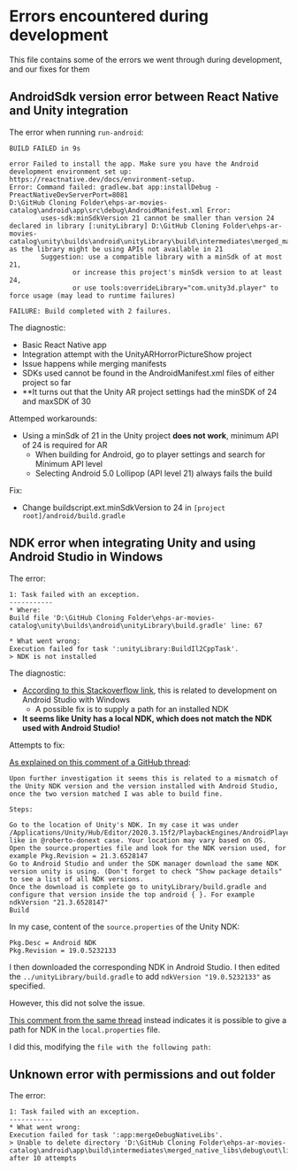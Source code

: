 # Errors encountered during development

This file contains some of the errors we went through during development, and our fixes for them

## AndroidSdk version error between React Native and Unity integration

The error when running `run-android`:

```
BUILD FAILED in 9s

error Failed to install the app. Make sure you have the Android development environment set up: https://reactnative.dev/docs/environment-setup.
Error: Command failed: gradlew.bat app:installDebug -PreactNativeDevServerPort=8081
D:\GitHub Cloning Folder\ehps-ar-movies-catalog\android\app\src\debug\AndroidManifest.xml Error:
        uses-sdk:minSdkVersion 21 cannot be smaller than version 24 declared in library [:unityLibrary] D:\GitHub Cloning Folder\ehps-ar-movies-catalog\unity\builds\android\unityLibrary\build\intermediates\merged_manifest\debug\AndroidManifest.xml as the library might be using APIs not available in 21
        Suggestion: use a compatible library with a minSdk of at most 21,
                or increase this project's minSdk version to at least 24,
                or use tools:overrideLibrary="com.unity3d.player" to force usage (may lead to runtime failures)

FAILURE: Build completed with 2 failures.
```

The diagnostic:

- Basic React Native app
- Integration attempt with the UnityARHorrorPictureShow project
- Issue happens while merging manifests
- SDKs used cannot be found in the AndroidManifest.xml files of either project so far
- **It turns out that the Unity AR project settings had the minSDK of 24 and maxSDK of 30

Attemped workarounds:

- Using a minSdk of 21 in the Unity project **does not work**, minimum API of 24 is required for AR
  - When building for Android, go to player settings and search for Minimum API level
  - Selecting Android 5.0 Lollipop (API level 21) always fails the build
  
Fix:

- Change buildscript.ext.minSdkVersion to 24 in `[project root]/android/build.gradle`

## NDK error when integrating Unity and using Android Studio in Windows

The error:

```
1: Task failed with an exception.
-----------
* Where:
Build file 'D:\GitHub Cloning Folder\ehps-ar-movies-catalog\unity\builds\android\unityLibrary\build.gradle' line: 67

* What went wrong:
Execution failed for task ':unityLibrary:BuildIl2CppTask'.
> NDK is not installed
```

The diagnostic:

- [According to this Stackoverflow link](https://stackoverflow.com/questions/29122903/ndk-is-not-configured-issue-in-android-studio), this is related to development on Android Studio with Windows
  - A possible fix is to supply a path for an installed NDK
- **It seems like Unity has a local NDK, which does not match the NDK used with Android Studio!**

Attempts to fix:

[As explained on this comment of a GitHub thread](https://github.com/juicycleff/flutter-unity-view-widget/issues/440#issuecomment-939385585):

```
Upon further investigation it seems this is related to a mismatch of the Unity NDK version and the version installed with Android Studio, once the two version matched I was able to build fine.

Steps:

Go to the location of Unity's NDK. In my case it was under /Applications/Unity/Hub/Editor/2020.3.15f2/PlaybackEngines/AndroidPlayer/NDK like in @roberto-donext case. Your location may vary based on OS.
Open the source.properties file and look for the NDK version used, for example Pkg.Revision = 21.3.6528147
Go to Android Studio and under the SDK manager download the same NDK version unity is using. (Don't forget to check "Show package details" to see a list of all NDK versions.
Once the download is complete go to unityLibrary/build.gradle and configure that version inside the top android { }. For example ndkVersion "21.3.6528147"
Build
```
  
In my case, content of the `source.properties` of the Unity NDK:

```
Pkg.Desc = Android NDK
Pkg.Revision = 19.0.5232133
```

I then downloaded the corresponding NDK in Android Studio. I then edited the `../unityLibrary/build.gradle` to add `ndkVersion "19.0.5232133"` as specified.

However, this did not solve the issue.

[This comment from the same thread](https://github.com/juicycleff/flutter-unity-view-widget/issues/440#issuecomment-900176811) instead indicates it is possible to give a path for NDK in the `local.properties` file.

I did this, modifying the `` file with the following path: ``

## Unknown error with permissions and out folder

The error:

```
1: Task failed with an exception.
-----------
* What went wrong:
Execution failed for task ':app:mergeDebugNativeLibs'.
> Unable to delete directory 'D:\GitHub Cloning Folder\ehps-ar-movies-catalog\android\app\build\intermediates\merged_native_libs\debug\out\lib' after 10 attempts
```